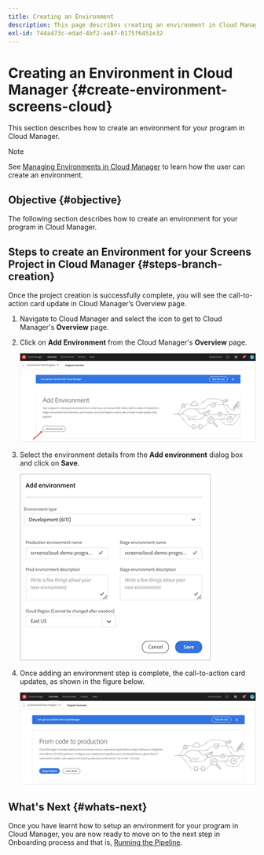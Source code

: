 ```yaml
---
title: Creating an Environment
description: This page describes creating an environment in Cloud Manager for Screens as a Cloud Service.
exl-id: 744a473c-edad-4bf2-ae87-0175f6451e32
---
```

# Creating an Environment in Cloud Manager {#create-environment-screens-cloud}

This section describes how to create an environment for your program in Cloud Manager.

>[!NOTE]
>See [Managing Environments in Cloud Manager](https://experienceleague.adobe.com/docs/experience-manager-cloud-service/implementing/using-cloud-manager/manage-environments.html?lang=en) to learn how the user can create an environment.

## Objective {#objective}

The following section describes how to create an environment for your program in Cloud Manager.

## Steps to create an Environment for your Screens Project in Cloud Manager {#steps-branch-creation}

Once the project creation is successfully complete, you will see the call-to-action card update in Cloud Manager’s Overview page. 

1. Navigate to Cloud Manager and select the icon to get to Cloud Manager's **Overview** page.
 
1. Click on **Add Environment** from the Cloud Manager's **Overview** page.

   ![image](/help/screens-cloud/assets/onboarding/add-environ1.png)
 
1. Select the environment details from the **Add environment** dialog box and click on **Save**.

   ![image](/help/screens-cloud/assets/onboarding/add-environ2.png)

1. Once adding an environment step is complete, the call-to-action card updates, as shown in the figure below.

   ![image](/help/screens-cloud/assets/onboarding/add-environ3a.png)

## What's Next {#whats-next}

Once you have learnt how to setup an environment for your program in Cloud Manager, you are now ready to move on to the next step in Onboarding process and that is, [Running the Pipeline](/help/screens-cloud/onboarding-screens-cloud/running-a-pipeline.md).
